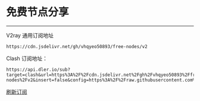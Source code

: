 # 免费节点分享

---

V2ray 通用订阅地址

```
https://cdn.jsdelivr.net/gh/vhqyeo50893/free-nodes/v2
```

Clash 订阅地址：

```
https://api.dler.io/sub?target=clash&url=https%3A%2F%2Fcdn.jsdelivr.net%2Fgh%2Fvhqyeo50893%2Ffree-nodes%2Fv2&insert=false&config=https%3A%2F%2Fraw.githubusercontent.com%2FACL4SSR%2FACL4SSR%2Fmaster%2FClash%2Fconfig%2FACL4SSR_Online.ini
```

[刷新订阅](https://purge.jsdelivr.net/gh/vhqyeo50893/free-nodes/v2)
